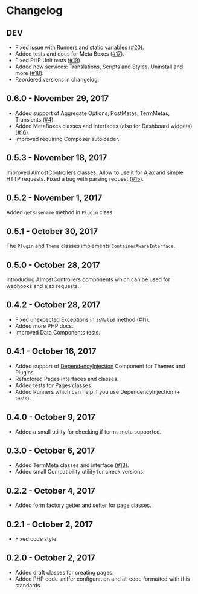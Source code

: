 # Changelog

## DEV

* Fixed issue with Runners and static variables ([#20](https://github.com/korobochkin/wp-kit/issues/20)).
* Added tests and docs for Meta Boxes ([#17](https://github.com/korobochkin/wp-kit/issues/17)).
* Fixed PHP Unit tests ([#19](https://github.com/korobochkin/wp-kit/issues/19)).
* Added new services: Translations, Scripts and Styles, Uninstall and more ([#18](https://github.com/korobochkin/wp-kit/issues/18)).
* Reordered versions in changelog.

## 0.6.0 - November 29, 2017

* Added support of Aggregate Options, PostMetas, TermMetas, Transients ([#4](https://github.com/korobochkin/wp-kit/issues/4)).
* Added MetaBoxes classes and interfaces (also for Dashboard widgets) ([#16](https://github.com/korobochkin/wp-kit/issues/16)).
* Improved requiring Composer autoloader.

## 0.5.3 - November 18, 2017

Improved AlmostControllers classes. Allow to use it for Ajax and simple HTTP requests. Fixed a bug with parsing request ([#15](https://github.com/korobochkin/wp-kit/issues/15)).

## 0.5.2 - November 1, 2017

Added `getBasename` method in `Plugin` class. 

## 0.5.1 - October 30, 2017

The `Plugin` and `Theme` classes implements `ContainerAwareInterface`.

## 0.5.0 - October 28, 2017

Introducing AlmostControllers components which can be used for webhooks and ajax requests.

## 0.4.2 - October 28, 2017

* Fixed unexpected Exceptions in `isValid` method ([#11](https://github.com/korobochkin/wp-kit/issues/11)).
* Added more PHP docs.
* Improved Data Components tests.

## 0.4.1 - October 16, 2017

* Added support of [DependencyInjection](https://symfony.com/doc/current/components/dependency_injection.html) Component for Themes and Plugins.
* Refactored Pages interfaces and classes.
* Added tests for Pages classes.
* Added Runners which can help if you use DependencyInjection (+ tests).

## 0.4.0 - October 9, 2017

* Added a small utility for checking if terms meta supported.
 
## 0.3.0 - October 6, 2017

* Added TermMeta classes and interface ([#13](https://github.com/korobochkin/wp-kit/issues/13)).
* Added small Compatibility utility for check versions.

## 0.2.2 - October 4, 2017

* Added form factory getter and setter for page classes.

## 0.2.1 - October 2, 2017

* Fixed code style.

## 0.2.0 - October 2, 2017

* Added draft classes for creating pages.
* Added PHP code sniffer configuration and all code formatted with this standards.

